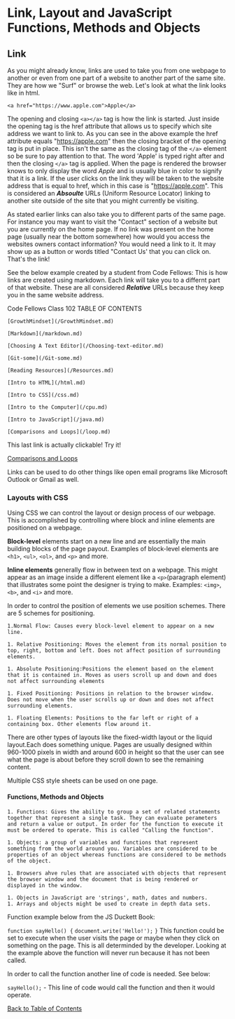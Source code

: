 # Link, Layout and JavaScript Functions, Methods and Objects

## Link

As you might already know, links are used to take you from one webpage to another or even from one part of a website to another part of the same site. They are how we "Surf" or browse the web. Let's look at what the link looks like in html.

```<a href="https://www.apple.com">Apple</a>```

The opening and closing  ```<a></a>``` tag is how the link is started. Just inside the opening tag is the href attribute that allows us to specify which site address we want to link to. As you can see in the above example the href attribute equals "https://apple.com" then the closing bracket of the opening tag is put in place. This isn't the same as the closing tag of the ```</a>``` element so be sure to pay attention to that. The word 'Apple' is typed right after and then the closing ```</a>``` tag is applied. When the page is rendered the browser knows to only display the word *Apple* and is usually blue in color to signify that it is a link. If the user clicks on the link they will be taken to the website address that is equal to href, which in this case is "https://apple.com". This is considered an **_Absoulte_** URLs (Uniform Resource Locator) linking to another site outside of the site that you might currently be visiting.

As stated earlier links can also take you to different parts of the same page. For instance you may want to visit the "Contact" section of a website but you are currently on the home page. If no link was present on the home page (usually near the bottom somewhere) how would you access the websites owners contact information? You would need a link to it. It may show up as a button or words titled "Contact Us' that you can click on. That's the link!

See the below example created by a student from Code Fellows: This is how links are created using markdown. Each link will take you to a differnt part of that website. These are all considered **_Relative_** URLs because they keep you in the same website address.

Code Fellows Class 102  TABLE OF CONTENTS

   ```[GrowthMindset](/GrowthMindset.md)```

   ```[Markdown](/markdown.md)```

   ```[Choosing A Text Editor](/Choosing-text-editor.md)```

   ```[Git-some](/Git-some.md)```

   ```[Reading Resources](/Resources.md)```

   ```[Intro to HTML](/html.md)```

   ```[Intro to CSS](/css.md)```

   ```[Intro to the Computer](/cpu.md)```

   ```[Intro to JavaScript](/java.md)```

   ```[Comparisons and Loops](/loop.md)```

This last link is actually clickable! Try it!

[Comparisons and Loops](/loop.md)

Links can be used to do other things like open email programs like Microsoft Outlook or Gmail as well.

### Layouts with CSS

Using CSS we can control the layout or design process of our webpage. This is accomplished by controlling where block and inline elements are positioned on a webpage.

**Block-level** elements start on a new line and are essentially the main building blocks of the page payout. Examples of block-level elements are ```<h1>```, ```<ul>```, ```<ol>```, and ```<p>``` and more.

**Inline elements** generally flow in between text on a webpage. This might appear as an image inside a different element like a ```<p>```(paragraph element) that illustrates some point the designer is trying to make.
Examples: ```<img>```, ```<b>```, and ```<i>``` and more.

In order to control the position of elements we use position schemes. There are 5 schemes for positioning.

    1.Normal Flow: Causes every block-level element to appear on a new line.

    1. Relative Positioning: Moves the element from its normal position to top, right, bottom and left. Does not affect position of surrounding elements.

    1. Absolute Positioning:Positions the element based on the element that it is contained in. Moves as users scroll up and down and does not affect surrounding elements

    1. Fixed Positioning: Positions in relation to the browser window. Does not move when the user scrolls up or down and does not affect surrounding elements.

    1. Floating Elements: Positions to the far left or right of a containing box. Other elements flow around it.

There are other types of layouts like the fixed-width layout or the liquid layout.Each does something unique. Pages are usually designed within 960-1000 pixels in width and around 600 in height so that the user can see what the page is about before they scroll down to see the remaining content. 

Multiple CSS style sheets can be used on one page.

#### Functions, Methods and Objects

    1. Functions: Gives the ability to group a set of related statements together that represent a single task. They can evaluate perameters and return a value or output. In order for the function to execute it must be ordered to operate. This is called "Calling the function". 

    1. Objects: a group of variables and functions that represent something from the world around you. Variables are considered to be properties of an object whereas functions are considered to be methods of the object.

    1. Browsers ahve rules that are associated with objects that represent the browser window and the document that is being rendered or displayed in the window.

    1. Objects in JavaScript are 'strings', math, dates and numbers. 
    1. Arrays and objects might be used to create in depth data sets.

Function example below from the JS Duckett Book:

```function sayHello() {```
 ```document.write('Hello!');```
```}```
This function could be set to execute when the user visits the page or maybe when they click on something on the page. This is all determinded by the developer. Looking at the example above the function will never run because it has not been called.

In order to call the function another line of code is needed. See below:

```sayHello();``` - This line of code would call the function and then it would operate.


[Back to Table of Contents](/README.md)